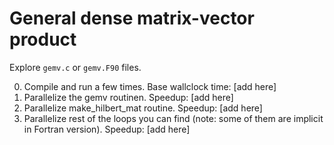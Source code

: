 # General dense matrix-vector product

Explore `gemv.c` or `gemv.F90` files.

0. Compile and run a few times. Base wallclock time: [add here]
1. Parallelize the gemv routinen. Speedup: [add here]
2. Parallelize make_hilbert_mat routine. Speedup: [add here]
3. Parallelize rest of the loops you can find (note: some of them are implicit in Fortran version). Speedup: [add here]
